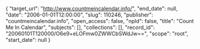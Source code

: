 {
  "target_url": "http://www.countmeincalendar.info/", 
  "end_date": null, 
  "date": "2006-01-01T12:00:00", 
  "slug": 110246, 
  "publisher": "countmeincalendar.info", 
  "open_access": false, 
  "npld": false, 
  "title": "Count Me In Calendar", 
  "subjects": [], 
  "collections": [], 
  "record_id": "20060101T120000/O6e9+eLOFmw0ZWWCbSWdJw==", 
  "scope": "root", 
  "start_date": null
}

